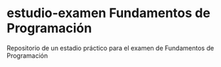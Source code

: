 # estudio-examen Fundamentos de Programación
Repositorio de un estadio práctico para el examen de Fundamentos de Programación
